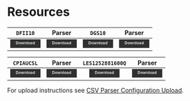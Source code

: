 # Resources

`DFII10` | Parser | `DGS10` | Parser
:--:|:--:|:--:|:--:
[![](../images/button-download.png)](./DFII10.csv) | [![](../images/button-download.png)](./dfii10-parser.xml)| [![](../images/button-download.png)](./DGS10.csv) | [![](../images/button-download.png)](./dgs10-parser.xml)

`CPIAUCSL`| Parser| `LES1252881600Q` | Parser
|:--:|:--:|:--:|:--:
[![](../images/button-download.png)](./CPIAUCSL.csv)|[![](../images/button-download.png)](./cpiaucsl-parser.xml)|[![](../images/button-download.png)](./LES1252881600Q.csv) | [![](../images/button-download.png)](./les1252881600Q-parser.xml)

For upload instructions see [CSV Parser Configuration Upload](../../../tutorials/shared/import-csv-parser.md).